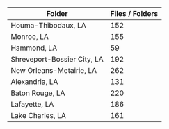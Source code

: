 | Folder                      |   Files / Folders |
|-----------------------------|-------------------|
| Houma-Thibodaux, LA         |               152 |
| Monroe, LA                  |               155 |
| Hammond, LA                 |                59 |
| Shreveport-Bossier City, LA |               192 |
| New Orleans-Metairie, LA    |               262 |
| Alexandria, LA              |               131 |
| Baton Rouge, LA             |               220 |
| Lafayette, LA               |               186 |
| Lake Charles, LA            |               161 |